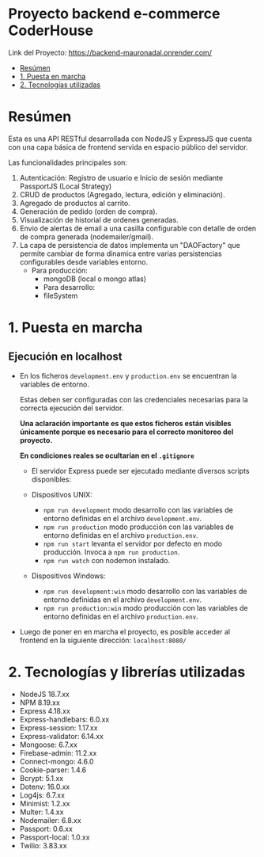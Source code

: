 # Proyecto backend e-commerce CoderHouse

Link del Proyecto: https://backend-mauronadal.onrender.com/

- [Resúmen](#resúmen)
- [1. Puesta en marcha](#1-puesta-en-marcha)
- [2. Tecnologías utilizadas](#2-tecnologías-y-librerías-utilizadas)


# Resúmen

Esta es una API RESTful desarrollada con NodeJS y ExpressJS que cuenta con una capa básica de frontend 
servida en espacio público del servidor.

Las funcionalidades principales son:

1. Autenticación: Registro de usuario e Inicio de sesión mediante PassportJS (Local Strategy)
2. CRUD de productos (Agregado, lectura, edición y eliminación).
3. Agregado de productos al carrito.
4. Generación de pedido (orden de compra).
5. Visualización de historial de ordenes generadas.
6. Envio de alertas de email a una casilla configurable con detalle de orden de
    compra generada (nodemailer/gmail).
7. La capa de persistencia de datos implementa un "DAOFactory" que permite cambiar de forma dinamica 
    entre varias persistencias configurables desde variables entorno.
   - Para producción:
     - mongoDB (local o mongo atlas)
     - Para desarrollo:
     - fileSystem


# 1. Puesta en marcha



##  Ejecución en localhost
  - En los ficheros `development.env` y `production.env` se encuentran la variables de entorno. 

    Estas deben ser configuradas con las credenciales necesarias para la correcta ejecución del servidor.
  
    **Una aclaración importante es que estos ficheros están visibles únicamente porque es necesario para el correcto monitoreo del proyecto.** 

    **En condiciones reales se ocultarían en el `.gitignore`**
  
    - El servidor Express puede ser ejecutado mediante diversos scripts disponibles:
    - Dispositivos UNIX:
      - `npm run development` modo desarrollo con las variables de entorno definidas en el archivo `development.env`.
      - `npm run production` modo producción con las variables de entorno definidas en el archivo `production.env`.
      - `npm run start` levanta el servidor por defecto en modo producción. Invoca a `npm run production`.
      - `npm run watch` con nodemon instalado.

    - Dispositivos Windows:
      - `npm run development:win` modo desarrollo con las variables de entorno definidas en el archivo `development.env`.
      - `npm run production:win` modo producción con las variables de entorno definidas en el archivo `production.env`.

  - Luego de poner en en marcha el proyecto, es posible acceder al frontend en la siguiente dirección:
    ```localhost:8080/```

# 2. Tecnologías y librerías utilizadas

  - NodeJS 18.7.xx
  - NPM 8.19.xx
  - Express 4.18.xx
  - Express-handlebars: 6.0.xx
  - Express-session: 1.17.xx
  - Express-validator: 6.14.xx
  - Mongoose: 6.7.xx
  - Firebase-admin: 11.2.xx
  - Connect-mongo: 4.6.0
  - Cookie-parser: 1.4.6
  - Bcrypt: 5.1.xx
  - Dotenv: 16.0.xx
  - Log4js: 6.7.xx
  - Minimist: 1.2.xx
  - Multer: 1.4.xx
  - Nodemailer: 6.8.xx
  - Passport: 0.6.xx
  - Passport-local: 1.0.xx
  - Twilio: 3.83.xx

